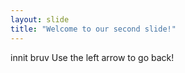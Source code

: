 ```yaml
---
layout: slide
title: "Welcome to our second slide!"
---
```

innit bruv
Use the left arrow to go back!

